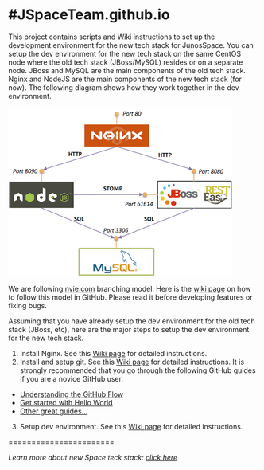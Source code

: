 #JSpaceTeam.github.io
====================
This project contains scripts and Wiki instructions to set up the development environment for the new tech stack for JunosSpace. You can setup the dev environment for the new tech stack on the same CentOS node where the old tech stack (JBoss/MySQL) resides or on a separate node. JBoss and MySQL are the main components of the old tech stack. Nginx and NodeJS are the main components of the new tech stack (for now). The following diagram shows how they work together in the dev environment. 

<img src="https://github.com/JSpaceTeam/JSpaceTeam.github.io/raw/master/images/arch.png"/>

We are following [nvie.com](http://nvie.com/posts/a-successful-git-branching-model/) branching model. Here is the [wiki page](https://github.com/JSpaceTeam/JSpaceTeam.github.io/wiki/Branching-Model) on how to follow this model in GitHub. Please read it before developing features or fixing bugs.

Assuming that you have already setup the dev environment for the old tech stack (JBoss, etc), here are the major steps to setup the dev environment for the new tech stack.

1. Install Nginx. See this [Wiki page](https://github.com/JSpaceTeam/JSpaceTeam.github.io/wiki/Getting-Started#install-nginx) for detailed instructions.
2. Install and setup git. See this [Wiki page](https://github.com/JSpaceTeam/JSpaceTeam.github.io/wiki/Getting-Started#setup-git) for detailed instructions. It is strongly recommended that you go through the following GitHub guides if you are a novice GitHub user.
  - [Understanding the GitHub Flow](https://guides.github.com/introduction/flow/)
  - [Get started with Hello World](https://guides.github.com/activities/hello-world/)
  - [Other great guides...](https://guides.github.com)
3. Setup dev environment. See this  [Wiki page](https://github.com/JSpaceTeam/JSpaceTeam.github.io/wiki/Getting-Started#setup-devenv) for detailed instructions.

=======================

*Learn more about new Space teck stack: [click here](http://jspaceteam.github.io/shadowfax-docbook)*

